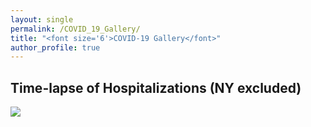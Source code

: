 ```yaml
---
layout: single
permalink: /COVID_19_Gallery/
title: "<font size='6'>COVID-19 Gallery</font>"
author_profile: true
---
```


<html>
<body>
  <h2>Time-lapse of Hospitalizations (NY excluded)</h2>
  <img src="covid_usa_movie_hos_ny.gif"></img>
</body>

</html>